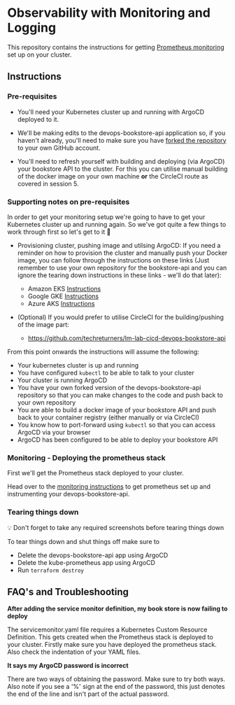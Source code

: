 # Observability with Monitoring and Logging 

This repository contains the instructions for getting [Prometheus monitoring](https://prometheus.io/) set up on your cluster.


## Instructions

### Pre-requisites

* You'll need your Kubernetes cluster up and running with ArgoCD deployed to it.

* We'll be making edits to the devops-bookstore-api application so, if you haven't already, you'll need to make sure you have [forked the repository](https://github.com/techreturners/devops-bookstore-api) to your own GitHub account.

* You'll need to refresh yourself with building and deploying (via ArgoCD) your bookstore API to the cluster. For this you can utilise manual building of the docker image on your own machine **or** the CircleCI route as covered in session 5.

### Supporting notes on pre-requisites

In order to get your monitoring setup we're going to have to get your Kubernetes cluster up and running again. So we've got quite a few things to work through first so let's get to it 🚀

* Provisioning cluster, pushing image and utilsing ArgoCD: If you need a reminder on how to provision the cluster and manually push your Docker image, you can follow through the instructions on these links (Just remember to use your own repository for the bookstore-api and you can ignore the tearing down instructions in these links - we'll do that later):
    * Amazon EKS [Instructions](https://github.com/techreturners/lm-lab-eks-gitops-devopsupskill#readme)
    * Google GKE [Instructions](https://github.com/techreturners/lm-lab-gke-gitops-devopsupskill#readme)
    * Azure AKS [Instructions](https://github.com/techreturners/lm-lab-aks-gitops-devopsupskill#readme)

* (Optional) If you would prefer to utilise CircleCI for the building/pushing of the image part:
    * https://github.com/techreturners/lm-lab-cicd-devops-bookstore-api

From this point onwards the instructions will assume the following:

* Your kubernetes cluster is up and running
* You have configured `kubectl` to be able to talk to your cluster
* Your cluster is running ArgoCD
* You have your own forked version of the devops-bookstore-api repository so that you can make changes to the code and push back to your own repository
* You are able to build a docker image of your bookstore API and push back to your container registry (either manually or via CircleCI)
* You know how to port-forward using `kubectl` so that you can access ArgoCD via your browser
* ArgoCD has been configured to be able to deploy your bookstore API

### Monitoring - Deploying the prometheus stack

First we'll get the Prometheus stack deployed to your cluster.

Head over to the [monitoring instructions](./docs/monitoring/INSTRUCTIONS.md) to get prometheus set up and instrumenting your devops-bookstore-api.

### Tearing things down

💡 Don't forget to take any required screenshots before tearing things down

To tear things down and shut things off make sure to

* Delete the devops-bookstore-api app using ArgoCD
* Delete the kube-prometheus app using ArgoCD
* Run `terraform destroy`

## FAQ's and Troubleshooting

**After adding the service monitor definition, my book store is now failing to deploy**

The servicemonitor.yaml file requires a Kubernetes Custom Resource Definition. This gets created when the Prometheus stack is deployed to your cluster. Firstly make sure you have deployed the prometheus stack. Also check the indentation of your YAML files.

**It says my ArgoCD password is incorrect**

There are two ways of obtaining the password. Make sure to try both ways. Also note if you see a '%' sign at the end of the password, this just denotes the end of the line and isn't part of the actual password.








